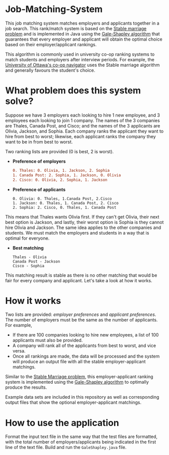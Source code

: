 # Job-Matching-System
This job matching system matches employers and applicants together in a job search. This rank/match system is based on the [Stable marriage problem](https://en.wikipedia.org/wiki/Stable_marriage_problem) and is implemented in Java using the [Gale-Shapley algorithm](https://en.wikipedia.org/wiki/Gale%E2%80%93Shapley_algorithm) that guarantees that every employer and applicant will obtain the optimal choice based on their employer/applicant rankings. 

This algorithm is commonly used in university co-op ranking systems to match students and employers after interview periods. For example, the [University of Ottawa's co-op navigator](https://coop.uottawa.ca/sites/coop.uottawa.ca/files/co-op_interviews_workbook_2015_en.pdf) uses the Stable marriage algorithm and generally favours the student's choice.

# What problem does this system solve?
Suppose we have 3 employers each looking to hire 1 new employee, and 3 employees each looking to join 1 company. The names of the 3 companies are Thales, Canada Post, and Cisco; and the names of the 3 applicants are Olivia, Jackson, and Sophia. Each company ranks the applicant they want to hire from best to worst; likewise, each applicant ranks the company they want to be in from best to worst.

Two ranking lists are provided (0 is best, 2 is worst).
  - **Preference of employers**
  
    ```diff
    0. Thales: 0. Olivia, 1. Jackson, 2. Sophia
    1. Canada Post: 2. Sophia, 1. Jackson, 0. Olivia
    2. Cisco: 0. Olivia, 2. Sophia, 1. Jackson
    ```
    
  - **Preference of applicants**
    ```
    0. Olivia: 0. Thales, 1.Canada Post, 2.Cisco
    1. Jackson: 0. Thales, 1. Canada Post, 2. Cisco
    2. Sophia: 2. Cisco, 0. Thales, 1. Canada Post
    ```

This means that Thales wants Olivia first. If they can't get Olivia, their next best option is Jackson, and lastly, their worst option is Sophia is they cannot hire Olivia and Jackson. The same idea applies to the other companies and students. We must match the employers and students in a way that is optimal for everyone.

  - **Best matching**
  
    ```
    Thales - Olivia 
    Canada Post - Jackson 
    Cisco - Sophia
    ```

This matching result is stable as there is no other matching that would be fair for every company and applicant. Let's take a look at how it works.

# How it works
Two lists are provided: _employer preferences_ and _applicant preferences_. The number of employers must be the same as the number of applicants. For example,
  - If there are 100 companies looking to hire new employees, a list of 100 applicants must also be provided.
  - A company will rank all of the applicants from best to worst, and vice versa.
  - Once all rankings are made, the data will be processed and the system will produce an output file with all the stable employer-applicant matchings.

Similar to the [Stable Marriage problem](https://en.wikipedia.org/wiki/Stable_marriage_problem), this employer-applicant ranking system is implemented using the [Gale-Shapley algorithm](https://en.wikipedia.org/wiki/Gale%E2%80%93Shapley_algorithm) to optimally produce the results.

Example data sets are included in this repository as well as corresponding output files that show the optional employer-applicant matchings.

# How to use the application
Format the input text file in the same way that the test files are formatted, with the total number of employers/applicants being indicated in the first line of the text file. Build and run the ```GaleShapley.java``` file.
<!--
```diff
- text in red
+ text in green
! text in orange
# text in gray
@@ text in purple (and bold)@@
``` -->
